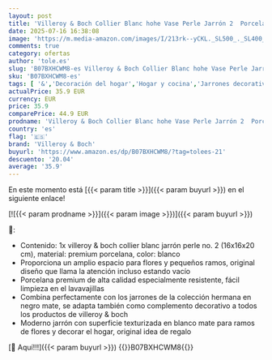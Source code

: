 ```yaml
---
layout: post
title: 'Villeroy & Boch Collier Blanc hohe Vase Perle Jarrón 2  Porcelana  Perle  Blanco Alto'
date: 2025-07-16 16:38:08
image: 'https://m.media-amazon.com/images/I/213rk--yCKL._SL500_._SL400_.jpg'
comments: true
category: ofertas
author: 'tole.es'
slug: 'B07BXHCWM8-es Villeroy & Boch Collier Blanc hohe Vase Perle Jarrón 2...'
sku: 'B07BXHCWM8-es'
tags: [ '&','Decoración del hogar','Hogar y cocina','Jarrones decorativos','boch','villeroy','villeroy & boch','🇪🇸', ]
actualPrice: 35.9 EUR
currency: EUR
price: 35.9
comparePrice: 44.9 EUR
prodname: 'Villeroy & Boch Collier Blanc hohe Vase Perle Jarrón 2  Porcelana  Perle  Blanco Alto'
country: 'es'
flag: '🇪🇸'
brand: 'Villeroy & Boch'
buyurl: 'https://www.amazon.es/dp/B07BXHCWM8/?tag=tolees-21'
descuento: '20.04'
average: '35.9'
---
```


En este momento está [{{< param title >}}]({{< param buyurl >}}) en el siguiente enlace!

[![{{< param prodname >}}]({{< param image >}})]({{< param buyurl >}})

🔎:

- Contenido: 1x villeroy & boch collier blanc jarrón perle no. 2 (16x16x20 cm), material: premium porcelana, color: blanco
- Proporciona un amplio espacio para flores y pequeños ramos, original diseño que llama la atención incluso estando vacío
- Porcelana premium de alta calidad especialmente resistente, fácil limpieza en el lavavajillas
- Combina perfectamente con los jarrones de la colección hermana en negro mate, se adapta también como complemento decorativo a todos los productos de villeroy & boch
- Moderno jarrón con superficie texturizada en blanco mate para ramos de flores y decorar el hogar, original idea de regalo

[🛒 Aquí!!!]({{< param buyurl >}})
{{<world>}}B07BXHCWM8{{</world>}}
